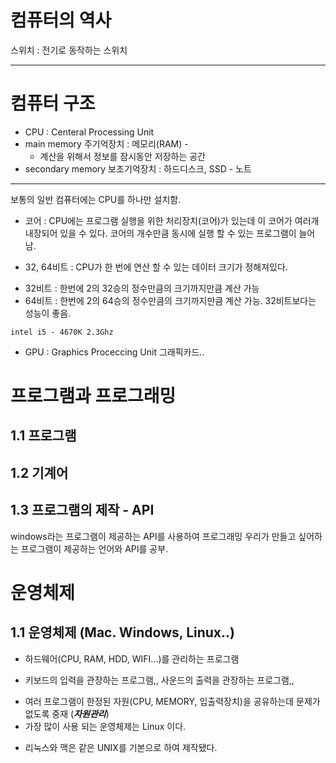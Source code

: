 # 컴퓨터의 역사

스위치 : 전기로 동작하는 스위치

---

# 컴퓨터 구조

+ CPU : Centeral Processing Unit
+ main memory 주기억장치 : 메모리(RAM) - 
    - 계산을 위해서 정보를 잠시동안 저장하는 공간
+ secondary memory 보조기억장치 : 하드디스크, SSD - 노트

---
보통의 일반 컴퓨터에는 CPU를 하나만 설치함.
+ 코어 : CPU에는 프로그램 실행을 위한 처리장치(코어)가 있는데 이 코어가 여러개 내장되어 있을 수 있다.
코어의 개수만큼 동시에 실행 할 수 있는 프로그램이 늘어남.

+ 32, 64비트 : CPU가 한 번에 연산 할 수 있는 데이터 크기가 정해져있다. 
 - 32비트 : 한번에 2의 32승의 정수만큼의 크기까지만큼 계산 가능
 - 64비트 : 한번에 2의 64승의 정수만큼의 크기까지만큼 계산 가능. 32비트보다는 성능이 좋음.

 ``` 
 intel i5 - 4670K 2.3Ghz

 ```

+ GPU : Graphics Proceccing Unit 그래픽카드.. 


# 프로그램과 프로그래밍

## 1.1 프로그램
## 1.2 기계어
## 1.3 프로그램의 제작 - API
windows라는 프로그램이 제공하는 API를 사용하여 프로그래밍
우리가 만들고 싶어하는 프로그램이 제공하는 언어와 API를 공부.




# 운영체제

## 1.1 운영체제 (Mac. Windows, Linux..)
+ 하드웨어(CPU, RAM, HDD, WIFI...)를 관리하는 프로그램
- 키보드의 입력을 관장하는 프로그램,, 사운드의 출력을 관장하는 프로그램,, 
+ 여러 프로그램이 한정된 자원(CPU, MEMORY, 입출력장치)을 공유하는데 문제가 없도록 중재 (***자원관리***)
+ 가장 많이 사용 되는 운영체제는 Linux 이다. 
 - 리눅스와 맥은 같은 UNIX를 기본으로 하여 제작됐다.
 



